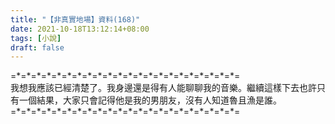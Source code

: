 ```yaml
---
title: "【非真實地場】資料(168)"
date: 2021-10-18T13:12:14+08:00
tags: [小說]
draft: false
---
```


=\*=\*=\*=\*=\*=\*=\*=\*=\*=\*=\*=\*=\*=\*=\*=\*=\*=\*=\*=\*=\*=\*=  
我想我應該已經清楚了。我身邊還是得有人能聊聊我的音樂。繼續這樣下去也許只有一個結果，大家只會記得他是我的男朋友，沒有人知道魯且漁是誰。  
=\*=\*=\*=\*=\*=\*=\*=\*=\*=\*=\*=\*=\*=\*=\*=\*=\*=\*=\*=\*=\*=\*=  